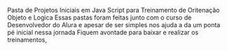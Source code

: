 Pasta de Projetos Iniciais em Java Script para Treinamento de Oritenação Objeto e Logica 
Essas pastas foram feitas junto com o curso de Desenvolvedor do Alura e apesar de ser simples nos ajuda a da um ponta pé inicial nessa jornada 
Fiquem avontade para baixar e realizar os treinamentos,
